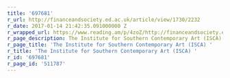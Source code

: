 ```yaml
---
title: '697681'
r_url: http://financeandsociety.ed.ac.uk/article/view/1730/2232
r_date: 2017-01-14 21:42:35.091000000 Z
r_wrapped_url: https://www.reading.am/p/4zoZ/http://financeandsociety.ed.ac.uk/article/view/1730/2232
r_page_description: The Institute for Southern Contemporary Art (ISCA)
r_page_title: 'The Institute for Southern Contemporary Art (ISCA) '
r_title: 'The Institute for Southern Contemporary Art (ISCA) '
r_id: '697681'
r_page_id: '511787'
---
```



